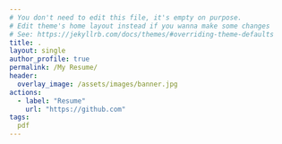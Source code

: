 ```yaml
---
# You don't need to edit this file, it's empty on purpose.
# Edit theme's home layout instead if you wanna make some changes
# See: https://jekyllrb.com/docs/themes/#overriding-theme-defaults
title: .                                                      
layout: single
author_profile: true
permalink: /My Resume/
header:
  overlay_image: /assets/images/banner.jpg
actions:
  - label: "Resume"
    url: "https://github.com"
tags:
  pdf
---
```

<div id="adobe-dc-view" style="width: 1024px;"></div>
<script src="https://documentcloud.adobe.com/view-sdk/viewer.js"></script>
<script type="text/javascript">
	document.addEventListener("adobe_dc_view_sdk.ready", function(){ 
	var adobeDCView = new AdobeDC.View({clientId: "665fe064bf6f425bb15ccc4da4bf9faf", divId: "adobe-dc-view"});
		adobeDCView.previewFile({
			content:{location: {url: "https://viraj-vs.github.io/docs/resume/Viraj-Singh-Resume.pdf"}},
			metaData:{fileName: "Viraj-Singh-Resume.pdf"}
	  }, {embedMode: "IN_LINE"});
	});
</script>
